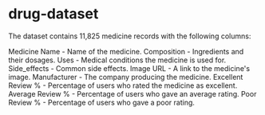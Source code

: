 # drug-dataset

The dataset contains 11,825 medicine records with the following columns:

Medicine Name - Name of the medicine.
Composition - Ingredients and their dosages.
Uses - Medical conditions the medicine is used for.
Side_effects - Common side effects.
Image URL - A link to the medicine's image.
Manufacturer - The company producing the medicine.
Excellent Review % - Percentage of users who rated the medicine as excellent.
Average Review % - Percentage of users who gave an average rating.
Poor Review % - Percentage of users who gave a poor rating.
